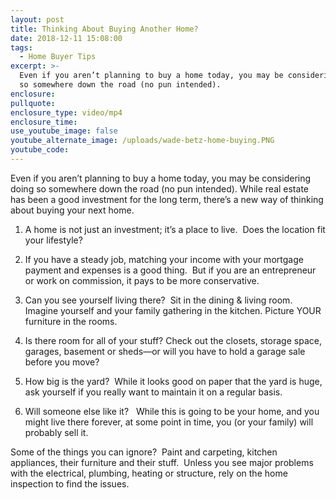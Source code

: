 ```yaml
---
layout: post
title: Thinking About Buying Another Home?
date: 2018-12-11 15:08:00
tags:
  - Home Buyer Tips
excerpt: >-
  Even if you aren’t planning to buy a home today, you may be considering doing
  so somewhere down the road (no pun intended).
enclosure:
pullquote:
enclosure_type: video/mp4
enclosure_time:
use_youtube_image: false
youtube_alternate_image: /uploads/wade-betz-home-buying.PNG
youtube_code:
---
```


Even if you aren’t planning to buy a home today, you may be considering doing so somewhere down the road (no pun intended). While real estate has been a good investment for the long term, there’s a new way of thinking about buying your next home.

1. A home is not just an investment; it’s a place to live.  Does the location fit your lifestyle?

2. If you have a steady job, matching your income with your mortgage payment and expenses is a good thing.  But if you are an entrepreneur or work on commission, it pays to be more conservative.

3. Can you see yourself living there?  Sit in the dining & living room. Imagine yourself and your family gathering in the kitchen. Picture YOUR furniture in the rooms.

4. Is there room for all of your stuff? Check out the closets, storage space, garages, basement or sheds—or will you have to hold a garage sale before you move?

5. How big is the yard?  While it looks good on paper that the yard is huge, ask yourself if you really want to maintain it on a regular basis.

6. Will someone else like it?   While this is going to be your home, and you might live there forever, at some point in time, you (or your family) will probably sell it.

Some of the things you can ignore?  Paint and carpeting, kitchen appliances, their furniture and their stuff.  Unless you see major problems with the electrical, plumbing, heating or structure, rely on the home inspection to find the issues.